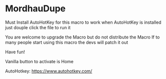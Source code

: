 # MordhauDupe
Must Install AutoHotKey for this macro to work
when AutoHotKey is installed just douple click the file to run it

You are welcome to upgrade the Macro but do not distribute the Macro
If to many people start using this macro the devs will patch it out

Have fun!

Vanilla button to activate is Home

AutoHotkey: https://www.autohotkey.com/
